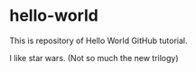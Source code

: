 # hello-world
This is repository of Hello World GitHub tutorial.

I like star wars. (Not so much the new trilogy)
